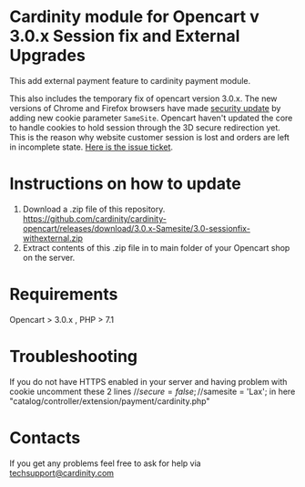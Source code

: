 # Cardinity module for Opencart v 3.0.x Session fix and External Upgrades 

This add external payment feature to cardinity payment module.

This also includes the temporary fix of opencart version 3.0.x. The new versions of Chrome and Firefox browsers have made <a href="https://www.chromium.org/updates/same-site">security update</a> by adding new cookie parameter `SameSite`. Opencart haven't updated the core to handle cookies to hold session through the 3D secure redirection yet. This is the reason why website customer session is lost and orders are left in incomplete state. <a href="https://github.com/opencart/opencart/issues/7946"> Here is the issue ticket</a>.

# Instructions on how to update 

1. Download a .zip file of this repository.
https://github.com/cardinity/cardinity-opencart/releases/download/3.0.x-Samesite/3.0-sessionfix-withexternal.zip
2. Extract contents of this .zip file in to main folder of your Opencart shop on the server.

# Requirements

Opencart > 3.0.x , PHP > 7.1

# Troubleshooting

If you do not have HTTPS enabled in your server and having problem with cookie uncomment these 2 lines 
        //$secure = false;
        //$samesite = 'Lax';
in here "catalog/controller/extension/payment/cardinity.php"


# Contacts

If you get any problems feel free to ask for help via <a href="mailto:techsupport@cardinity.com">techsupport@cardinity.com</a>
